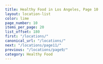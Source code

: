 ```yaml
---
title: Healthy Food in Los Angeles, Page 10
layout: location-list
color: lime
page_number: 10
items_per_page: 20
list_offset: 180
first: "/locations/"
canonical_url: "/locations/"
next: "/locations/page11/"
previous: "/locations/page9/"
category: Healthy Food
---
```



